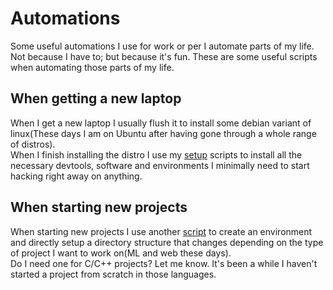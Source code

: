 # Automations

Some useful automations I use for work or per
I automate parts of my life. Not because I have to; but because it's fun.
These are some useful scripts when automating those parts of my life.

## When getting a new laptop
When I get a new laptop I usually flush it to install some debian variant of linux(These days I am on Ubuntu after having gone through a whole range of distros).<br />
When I finish installing the distro I use my [setup](setup.sh) scripts to install all the necessary devtools, software and environments I minimally need to start hacking right away on anything.

## When starting new projects
When starting new projects I use another [script](create_envs_dirs.sh) to create an environment and directly setup a directory structure that changes depending on the type of project I want to work on(ML and web these days).<br />
Do I need one for C/C++ projects? Let me know. It's been a while I haven't started a project from scratch in those languages.
